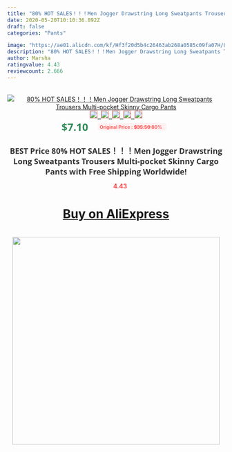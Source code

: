 ```yaml
---
title: "80% HOT SALES！！！Men Jogger Drawstring Long Sweatpants Trousers Multi-pocket Skinny Cargo Pants"
date: 2020-05-20T10:10:36.892Z
draft: false
categories: "Pants"

image: "https://ae01.alicdn.com/kf/Hf3f20d5b4c26463ab268a0585c09fa07H/80-HOT-SALES-Men-Jogger-Drawstring-Long-Sweatpants-Trousers-Multi-pocket-Skinny-Cargo-Pants.jpg"
description: "80% HOT SALES！！！Men Jogger Drawstring Long Sweatpants Trousers Multi-pocket Skinny Cargo Pants"
author: Marsha
ratingvalue: 4.43
reviewcount: 2.666
---
```

<br>
<div style="text-align: center;">
<a href="https://s.click.aliexpress.com/e/_A3lwC5" target="_blank" rel="nofollow noopener noreferrer"><img alt="80% HOT SALES！！！Men Jogger Drawstring Long Sweatpants Trousers Multi-pocket Skinny Cargo Pants" class="magnifier-image" src="https://ae01.alicdn.com/kf/Hf3f20d5b4c26463ab268a0585c09fa07H/80-HOT-SALES-Men-Jogger-Drawstring-Long-Sweatpants-Trousers-Multi-pocket-Skinny-Cargo-Pants.jpg_640x640.jpg">
<br>
<img style="border:1px solid salmon" src="https://ae01.alicdn.com/kf/Hf3f20d5b4c26463ab268a0585c09fa07H/80-HOT-SALES-Men-Jogger-Drawstring-Long-Sweatpants-Trousers-Multi-pocket-Skinny-Cargo-Pants.jpg_120x120.jpg">&nbsp;&nbsp;<img style="border:1px solid salmon" src="https://ae01.alicdn.com/kf/H47fc4aee75814ee3a38aad56a917d1e2M/80-HOT-SALES-Men-Jogger-Drawstring-Long-Sweatpants-Trousers-Multi-pocket-Skinny-Cargo-Pants.jpg_120x120.jpg">&nbsp;&nbsp;<img style="border:1px solid salmon" src="https://ae01.alicdn.com/kf/Hbcbc1b9eeb944aaaa6d469c9dd9f3bf8K/80-HOT-SALES-Men-Jogger-Drawstring-Long-Sweatpants-Trousers-Multi-pocket-Skinny-Cargo-Pants.jpg_120x120.jpg">&nbsp;&nbsp;<img style="border:1px solid salmon" src="https://ae01.alicdn.com/kf/H159b864e42124b82bc9e6f8397dbd11aA/80-HOT-SALES-Men-Jogger-Drawstring-Long-Sweatpants-Trousers-Multi-pocket-Skinny-Cargo-Pants.jpg_120x120.jpg">&nbsp;&nbsp;<img style="border:1px solid salmon" src="https://ae01.alicdn.com/kf/H904ced1d7c8f45788cd99525e5a155bfn/80-HOT-SALES-Men-Jogger-Drawstring-Long-Sweatpants-Trousers-Multi-pocket-Skinny-Cargo-Pants.jpg_120x120.jpg"></a></div><br0>
<div style="text-align: center;"><span style="background-color: white; border: 0px; box-sizing: border-box; color: seagreen; display: inline-block; font-family: &quot;open sans&quot; , &quot;arial&quot; , &quot;helvetica&quot; , sans-serif , &quot;heiti&quot;; font-size: 24px; font-stretch: inherit; font-weight: 700; line-height: inherit; margin: 0px 10px 0px 0px; padding: 0px; vertical-align: middle;">$7.10 </span>
<span style="background: rgb(255 , 241 , 241); border-radius: 3px; border: 0px; box-sizing: border-box; color: #ff4747; display: inline-block; font-family: inherit; font-size: 12px; font-stretch: inherit; font-style: inherit; font-variant: inherit; font-weight: 600; line-height: inherit; margin: 0px; padding: 2px 5px; transform: scale(0.9); vertical-align: middle;">Original Price : <b style="text-decoration: line-through;">$35.50 </b> 80%&nbsp;&nbsp;</span></div>
<h1 style="color: #333333; display: inline-block; font-family: &quot;open sans&quot; , &quot;arial&quot; , &quot;helvetica&quot; , sans-serif , &quot;heiti&quot;; font-size: 18px; font-stretch: inherit; font-weight: 700; text-align: center;">BEST Price 80% HOT SALES！！！Men Jogger Drawstring Long Sweatpants Trousers Multi-pocket Skinny Cargo Pants with Free Shipping Worldwide!</h1>
<div style="color: #ff4747; text-align: center;">
<img src="https://4.bp.blogspot.com/-M0ZcTcb-5uY/XleCXlxnR4I/AAAAAAAAAEc/OrjgMkXV1oMQFaCRZj5HQwOCBcu3w1FegCPcBGAYYCw/s1600/star.png" style="height: 15px;">&nbsp;<b>4.43</b></div>
<div class="button_cont" align="center"><a class="buynow_a" href="https://s.click.aliexpress.com/e/_A3lwC5" target="_blank" rel="nofollow noopener noreferrer"><H1>Buy on AliExpress</H1></a></div><br>
<div class="separator" style="clear: both; text-align: center;">
<img src="https://lh3.googleusercontent.com/-pTy5HemUv9M/XlePHvY0dAI/AAAAAAAAAE4/0nX5iRUoIWY8eMW9Dpxeirr157OZliDIgCLcBGAsYHQ/s1600/badge.gif" width="480">
</div>
